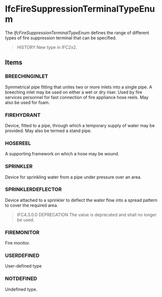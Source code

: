 # IfcFireSuppressionTerminalTypeEnum

The _IfcFireSuppressionTerminalTypeEnum_ defines the range of different types of fire suppression terminal that can be specified.<!-- end of definition -->

> HISTORY New type in IFC2x2.

## Items

### BREECHINGINLET
Symmetrical pipe fitting that unites two or more inlets into a single pipe. A breeching inlet may be used on either a wet or dry riser. Used by fire services personnel for fast connection of fire appliance hose reels. May also be used for foam.

### FIREHYDRANT
Device, fitted to a pipe, through which a temporary supply of water may be provided. May also be termed a stand pipe.

### HOSEREEL
A supporting framework on which a hose may be wound.

### SPRINKLER
Device for sprinkling water from a pipe under pressure over an area.

### SPRINKLERDEFLECTOR
Device attached to a sprinkler to deflect the water flow into a spread pattern to cover the required area.
> IFC4.3.0.0 DEPRECATION The value is deprecated and shall no longer be used.

### FIREMONITOR
Fire monitor.

### USERDEFINED
User-defined type

### NOTDEFINED
Undefined type.
